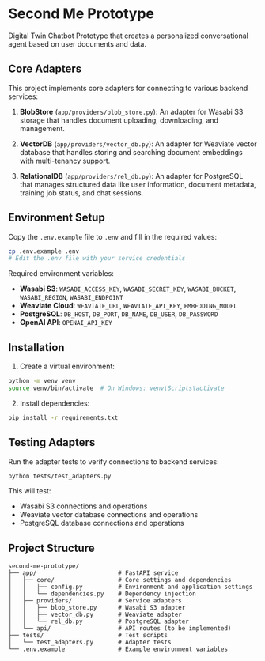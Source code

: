 # Second Me Prototype

Digital Twin Chatbot Prototype that creates a personalized conversational agent based on user documents and data.

## Core Adapters

This project implements core adapters for connecting to various backend services:

1. **BlobStore** (`app/providers/blob_store.py`): An adapter for Wasabi S3 storage that handles document uploading, downloading, and management.

2. **VectorDB** (`app/providers/vector_db.py`): An adapter for Weaviate vector database that handles storing and searching document embeddings with multi-tenancy support.

3. **RelationalDB** (`app/providers/rel_db.py`): An adapter for PostgreSQL that manages structured data like user information, document metadata, training job status, and chat sessions.

## Environment Setup

Copy the `.env.example` file to `.env` and fill in the required values:

```bash
cp .env.example .env
# Edit the .env file with your service credentials
```

Required environment variables:

- **Wasabi S3**: `WASABI_ACCESS_KEY`, `WASABI_SECRET_KEY`, `WASABI_BUCKET`, `WASABI_REGION`, `WASABI_ENDPOINT`
- **Weaviate Cloud**: `WEAVIATE_URL`, `WEAVIATE_API_KEY`, `EMBEDDING_MODEL`
- **PostgreSQL**: `DB_HOST`, `DB_PORT`, `DB_NAME`, `DB_USER`, `DB_PASSWORD`
- **OpenAI API**: `OPENAI_API_KEY`

## Installation

1. Create a virtual environment:

```bash
python -m venv venv
source venv/bin/activate  # On Windows: venv\Scripts\activate
```

2. Install dependencies:

```bash
pip install -r requirements.txt
```

## Testing Adapters

Run the adapter tests to verify connections to backend services:

```bash
python tests/test_adapters.py
```

This will test:
- Wasabi S3 connections and operations
- Weaviate vector database connections and operations
- PostgreSQL database connections and operations

## Project Structure

```
second-me-prototype/
├── app/                       # FastAPI service
│   ├── core/                  # Core settings and dependencies
│   │   ├── config.py          # Environment and application settings
│   │   └── dependencies.py    # Dependency injection
│   ├── providers/             # Service adapters
│   │   ├── blob_store.py      # Wasabi S3 adapter
│   │   ├── vector_db.py       # Weaviate adapter
│   │   └── rel_db.py          # PostgreSQL adapter
│   └── api/                   # API routes (to be implemented)
├── tests/                     # Test scripts
│   └── test_adapters.py       # Adapter tests
└── .env.example               # Example environment variables
``` 